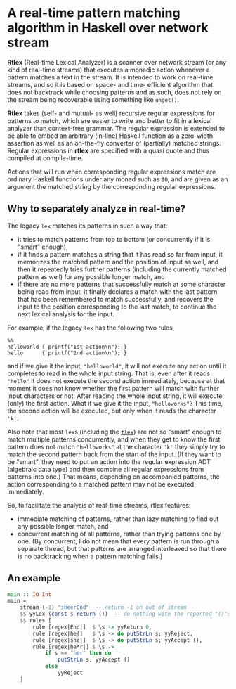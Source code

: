 # A real-time pattern matching algorithm in Haskell over network stream

**Rtlex** (Real-time Lexical Analyzer) is a scanner over network stream (or any kind of real-time streams) that executes a monadic action whenever a pattern matches a text in the stream. It is intended to work on real-time streams, and so it is based on space- and time- efficient algorithm that does not backtrack while choosing patterns and as such, does not rely on the stream being recoverable using something like `unget()`.

**Rtlex** takes (self- and mutual- as well) recursive regular expressions for patterns to match, which are easier to write and better to fit in a lexical analyzer than context-free grammar. The regular expression is extended to be able to embed an arbitrary (in-line) Haskell function as a zero-width assertion as well as an on-the-fly converter of (partially) matched strings. Regular expressions in **rtlex** are specified with a quasi quote and thus compiled at compile-time.

Actions that will run when corresponding regular expressions match are ordinary Haskell functions under any monad such as `IO`, and are given as an argument the matched string by the corresponding regular expressions.

## Why to separately analyze in real-time?

The legacy `lex` matches its patterns in such a way that:
- it tries to match patterns from top to bottom (or concurrently if it is "smart" enough),
- if it finds a pattern matches a string that it has read so far from input, it memorizes the matched pattern and the position of input as well, and then it repeatedly tries further patterns (including the currently matched pattern as well) for any possible longer match, and
- if there are no more patterns that successfully match at some character being read from input, it finally declares a match with the last pattern that has been remembered to match successfully, and recovers the input to the position corresponding to the last match, to continue the next lexical analysis for the input.

For example, if the legacy `lex` has the following two rules,
```
%%
helloworld { printf("1st action\n"); }
hello      { printf("2nd action\n"); }
```
and if we give it the input, `"helloworld"`, it will not execute any action until it completes to read in the whole input string. That is, even after it reads `"hello"` it does not execute the second action immediately, because at that moment it does not know whether the first pattern will match with further input characters or not. After reading the whole input string, it will execute (only) the first action. What if we give it the input, `"helloworks"`? This time, the second action will be executed, but only when it reads the character `'k'`.

Also note that most `lex`s (including the [`flex`](https://en.wikipedia.org/wiki/Flex_(lexical_analyser_generator))) are not so "smart" enough to match multiple patterns concurrently, and when they get to know the first pattern does not match `"helloworks"` at the character `'k'` they simply try to match the second pattern back from the start of the input. (If they want to be "smart", they need to put an action into the regular expression ADT (algebraic data type) and then combine all regular expressions from patterns into one.) That means, depending on accompanied patterns, the action corresponding to a matched pattern may not be executed immediately.

So, to facilitate the analysis of real-time streams, rtlex features:
- immediate matching of patterns, rather than lazy matching to find out any possible longer match, and
- concurrent matching of all patterns, rather than trying patterns one by one. (By concurrent, I do not mean that every pattern is run through a separate thread, but that patterns are arranged interleaved so that there is no backtracking when a pattern matching fails.)

## An example

```haskell
main :: IO Int
main =
    stream (-1) "sheerEnd"  -- return -1 on out of stream
    $$ yyLex (const $ return ())  -- do nothing with the reported "()"s from rules
    $$ rules [
        rule [regex|End|]  $ \s -> yyReturn 0,
        rule [regex|he|]   $ \s -> do putStrLn s; yyReject,
        rule [regex|she|]  $ \s -> do putStrLn s; yyAccept (),
        rule [regex|he*r|] $ \s ->
            if s == "her" then do
                putStrLn s; yyAccept ()
            else
                yyReject
    ]
```
